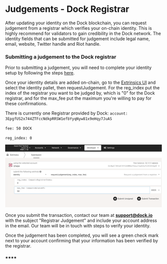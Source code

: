 # Judgements - Dock Registrar

After updating your identity on the Dock blockchain, you can request judgement from a registrar which verifies your on-chain identity. This is highly recommend for validators to gain credibility in the Dock network. The identity fields that can be submitted for judgement include legal name, email, website, Twitter handle and Riot handle.

### Submitting a judgement to the Dock registrar

Prior to submitting a judgement, you will need to complete your identity setup by following the steps [here](https://docs.dock.io/validators/identity-setup).

Once your identity details are added on-chain, go to the [Extrinsics UI](https://fe.dock.io/#/extrinsics) and select the identity pallet, then requestJudgement. For the reg\_index put the index of the registrar you want to be judged by, which is "0" for the Dock registrar, and for the max\_fee put the maximum you're willing to pay for these confirmations.

There is currently one Registrar provided by Dock: `account: 3EpgfUS2x744ZTFccNdkpRRSW1efbYyqNyw81x9eHqy7JuAS`

`fee: 50 DOCK`

`reg_index: 0`

![](../../.gitbook/assets/requestjudgement.png)

Once you submit the transaction, contact our team at **support@dock.io** with the subject "Registrar Judgement" and include your account address in the email. Our team will be in touch with steps to verify your identity.

Once the judgement has been completed, you will see a green check mark next to your account confirming that your information has been verified by the registrar.

### \*\*\*\*

